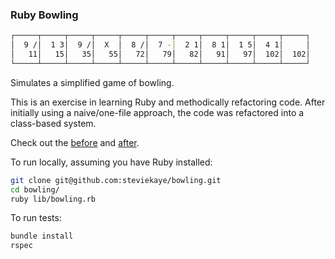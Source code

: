 ### Ruby Bowling

```bash
┌─────┬─────┬─────┬─────┬─────┬─────┬─────┬─────┬─────┬─────┬─────┐
│  9 /│  1 3│  9 /│  X  │  8 /│  7 -│  2 1│  8 1│  1 5│  4 1│     │
│   11│   15│   35│   55│   72│   79│   82│   91│   97│  102│  102│
└─────┴─────┴─────┴─────┴─────┴─────┴─────┴─────┴─────┴─────┴─────┘
```
Simulates a simplified game of bowling.

This is an exercise in learning Ruby and methodically refactoring code. After initially using a naive/one-file approach, the code was refactored into a class-based system.

Check out the [before](https://github.com/steviekaye/bowling/blob/6d5d4dcd454b280f391cb4da664504e62094b8de/bowling.rb) and [after](https://github.com/steviekaye/bowling/lib).

To run locally, assuming you have Ruby installed:  
```bash
git clone git@github.com:steviekaye/bowling.git  
cd bowling/  
ruby lib/bowling.rb
```

To run tests:
```bash
bundle install
rspec
```
